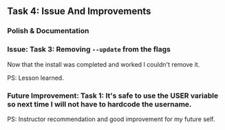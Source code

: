 ## Task 4: Issue And Improvements 

### Polish & Documentation

### Issue: Task 3: Removing `--update` from the flags

Now that the install was completed and worked I couldn't remove it. 

PS: Lesson learned.

### Future Improvement: Task 1: It's safe to use the USER variable so next time I will not have to hardcode the username. 

PS: Instructor recommendation and good improvement for my future self.

